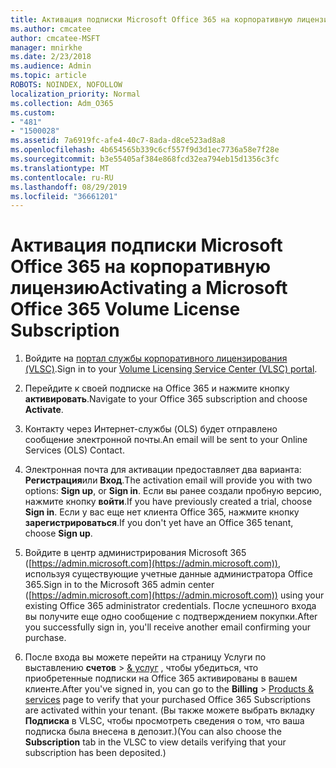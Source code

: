 ```yaml
---
title: Активация подписки Microsoft Office 365 на корпоративную лицензию
ms.author: cmcatee
author: cmcatee-MSFT
manager: mnirkhe
ms.date: 2/23/2018
ms.audience: Admin
ms.topic: article
ROBOTS: NOINDEX, NOFOLLOW
localization_priority: Normal
ms.collection: Adm_O365
ms.custom:
- "481"
- "1500028"
ms.assetid: 7a6919fc-afe4-40c7-8ada-d8ce523ad8a8
ms.openlocfilehash: 4b654565b339c6cf557f9d3d1ec7736a58e7f28e
ms.sourcegitcommit: b3e55405af384e868fcd32ea794eb15d1356c3fc
ms.translationtype: MT
ms.contentlocale: ru-RU
ms.lasthandoff: 08/29/2019
ms.locfileid: "36661201"
---
```

# <a name="activating-a-microsoft-office-365-volume-license-subscription"></a><span data-ttu-id="7b471-102">Активация подписки Microsoft Office 365 на корпоративную лицензию</span><span class="sxs-lookup"><span data-stu-id="7b471-102">Activating a Microsoft Office 365 Volume License Subscription</span></span>

1. <span data-ttu-id="7b471-103">Войдите на [портал службы корпоративного лицензирования (VLSC)](http://go.microsoft.com/fwlink/p/?LinkId=329762).</span><span class="sxs-lookup"><span data-stu-id="7b471-103">Sign in to your [Volume Licensing Service Center (VLSC) portal](http://go.microsoft.com/fwlink/p/?LinkId=329762).</span></span>

2. <span data-ttu-id="7b471-104">Перейдите к своей подписке на Office 365 и нажмите кнопку **активировать**.</span><span class="sxs-lookup"><span data-stu-id="7b471-104">Navigate to your Office 365 subscription and choose **Activate**.</span></span>

3. <span data-ttu-id="7b471-105">Контакту через Интернет-службы (OLS) будет отправлено сообщение электронной почты.</span><span class="sxs-lookup"><span data-stu-id="7b471-105">An email will be sent to your Online Services (OLS) Contact.</span></span>

4. <span data-ttu-id="7b471-106">Электронная почта для активации предоставляет два варианта: **Регистрация**или **Вход**.</span><span class="sxs-lookup"><span data-stu-id="7b471-106">The activation email will provide you with two options: **Sign up**, or **Sign in**.</span></span> <span data-ttu-id="7b471-107">Если вы ранее создали пробную версию, нажмите кнопку **войти**.</span><span class="sxs-lookup"><span data-stu-id="7b471-107">If you have previously created a trial, choose **Sign in**.</span></span> <span data-ttu-id="7b471-108">Если у вас еще нет клиента Office 365, нажмите кнопку **зарегистрироваться**.</span><span class="sxs-lookup"><span data-stu-id="7b471-108">If you don't yet have an Office 365 tenant, choose **Sign up**.</span></span>

5. <span data-ttu-id="7b471-109">Войдите в центр администрирования Microsoft 365 ([https://admin.microsoft.com](https://admin.microsoft.com)), используя существующие учетные данные администратора Office 365.</span><span class="sxs-lookup"><span data-stu-id="7b471-109">Sign in to the Microsoft 365 admin center ([https://admin.microsoft.com](https://admin.microsoft.com)) using your existing Office 365 administrator credentials.</span></span> <span data-ttu-id="7b471-110">После успешного входа вы получите еще одно сообщение с подтверждением покупки.</span><span class="sxs-lookup"><span data-stu-id="7b471-110">After you successfully sign in, you'll receive another email confirming your purchase.</span></span>

6. <span data-ttu-id="7b471-111">После входа вы можете перейти на страницу Услуги по выставлению **счетов** \> [& услуг](https://go.microsoft.com/fwlink/p/?linkid=842054) , чтобы убедиться, что приобретенные подписки на Office 365 активированы в вашем клиенте.</span><span class="sxs-lookup"><span data-stu-id="7b471-111">After you've signed in, you can go to the **Billing** \> [Products & services](https://go.microsoft.com/fwlink/p/?linkid=842054) page to verify that your purchased Office 365 Subscriptions are activated within your tenant.</span></span> <span data-ttu-id="7b471-112">(Вы также можете выбрать вкладку **Подписка** в VLSC, чтобы просмотреть сведения о том, что ваша подписка была внесена в депозит.)</span><span class="sxs-lookup"><span data-stu-id="7b471-112">(You can also choose the **Subscription** tab in the VLSC to view details verifying that your subscription has been deposited.)</span></span>
